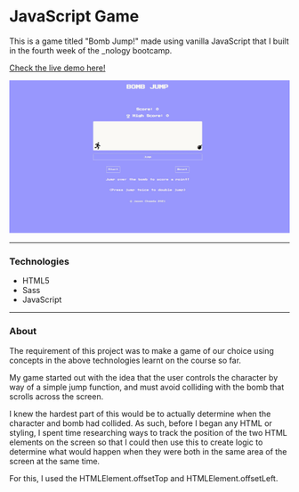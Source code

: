 # JavaScript Game

This is a game titled "Bomb Jump!" made using vanilla JavaScript that I built in the fourth week of the _nology bootcamp.

[Check the live demo here!](https://jasenscode.github.io/javascript-game/)

![Game screenshot](https://github.com/jasenscode/javascript-game/blob/main/assets/images/screenshot.JPG?raw=true)


____________
### Technologies

- HTML5
- Sass
- JavaScript

_____
### About

The requirement of this project was to make a game of our choice using concepts in the above technologies learnt on the course so far.

My game started out with the idea that the user controls the character by way of a simple jump function, and must avoid colliding with the bomb that scrolls across the screen. 

I knew the hardest part of this would be to actually determine when the character and bomb had collided. As such, before I began any HTML or styling, I spent time researching ways to track the position of the two HTML elements on the screen so that I could then use this to create logic to determine what would happen when they were both in the same area of the screen at the same time.

For this, I used the HTMLElement.offsetTop and HTMLElement.offsetLeft.
